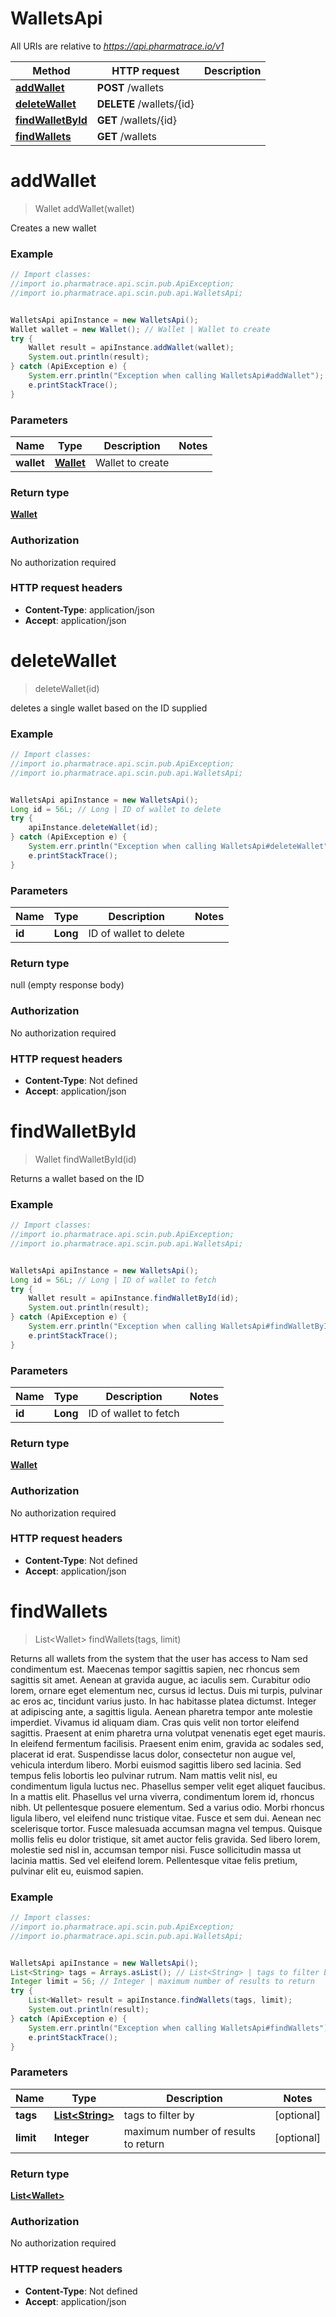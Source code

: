 # WalletsApi

All URIs are relative to *https://api.pharmatrace.io/v1*

Method | HTTP request | Description
------------- | ------------- | -------------
[**addWallet**](WalletsApi.md#addWallet) | **POST** /wallets | 
[**deleteWallet**](WalletsApi.md#deleteWallet) | **DELETE** /wallets/{id} | 
[**findWalletById**](WalletsApi.md#findWalletById) | **GET** /wallets/{id} | 
[**findWallets**](WalletsApi.md#findWallets) | **GET** /wallets | 


<a name="addWallet"></a>
# **addWallet**
> Wallet addWallet(wallet)



Creates a new wallet

### Example
```java
// Import classes:
//import io.pharmatrace.api.scin.pub.ApiException;
//import io.pharmatrace.api.scin.pub.api.WalletsApi;


WalletsApi apiInstance = new WalletsApi();
Wallet wallet = new Wallet(); // Wallet | Wallet to create
try {
    Wallet result = apiInstance.addWallet(wallet);
    System.out.println(result);
} catch (ApiException e) {
    System.err.println("Exception when calling WalletsApi#addWallet");
    e.printStackTrace();
}
```

### Parameters

Name | Type | Description  | Notes
------------- | ------------- | ------------- | -------------
 **wallet** | [**Wallet**](Wallet.md)| Wallet to create |

### Return type

[**Wallet**](Wallet.md)

### Authorization

No authorization required

### HTTP request headers

 - **Content-Type**: application/json
 - **Accept**: application/json

<a name="deleteWallet"></a>
# **deleteWallet**
> deleteWallet(id)



deletes a single wallet based on the ID supplied

### Example
```java
// Import classes:
//import io.pharmatrace.api.scin.pub.ApiException;
//import io.pharmatrace.api.scin.pub.api.WalletsApi;


WalletsApi apiInstance = new WalletsApi();
Long id = 56L; // Long | ID of wallet to delete
try {
    apiInstance.deleteWallet(id);
} catch (ApiException e) {
    System.err.println("Exception when calling WalletsApi#deleteWallet");
    e.printStackTrace();
}
```

### Parameters

Name | Type | Description  | Notes
------------- | ------------- | ------------- | -------------
 **id** | **Long**| ID of wallet to delete |

### Return type

null (empty response body)

### Authorization

No authorization required

### HTTP request headers

 - **Content-Type**: Not defined
 - **Accept**: application/json

<a name="findWalletById"></a>
# **findWalletById**
> Wallet findWalletById(id)



Returns a wallet based on the ID

### Example
```java
// Import classes:
//import io.pharmatrace.api.scin.pub.ApiException;
//import io.pharmatrace.api.scin.pub.api.WalletsApi;


WalletsApi apiInstance = new WalletsApi();
Long id = 56L; // Long | ID of wallet to fetch
try {
    Wallet result = apiInstance.findWalletById(id);
    System.out.println(result);
} catch (ApiException e) {
    System.err.println("Exception when calling WalletsApi#findWalletById");
    e.printStackTrace();
}
```

### Parameters

Name | Type | Description  | Notes
------------- | ------------- | ------------- | -------------
 **id** | **Long**| ID of wallet to fetch |

### Return type

[**Wallet**](Wallet.md)

### Authorization

No authorization required

### HTTP request headers

 - **Content-Type**: Not defined
 - **Accept**: application/json

<a name="findWallets"></a>
# **findWallets**
> List&lt;Wallet&gt; findWallets(tags, limit)



Returns all wallets from the system that the user has access to Nam sed condimentum est. Maecenas tempor sagittis sapien, nec rhoncus sem sagittis sit amet. Aenean at gravida augue, ac iaculis sem. Curabitur odio lorem, ornare eget elementum nec, cursus id lectus. Duis mi turpis, pulvinar ac eros ac, tincidunt varius justo. In hac habitasse platea dictumst. Integer at adipiscing ante, a sagittis ligula. Aenean pharetra tempor ante molestie imperdiet. Vivamus id aliquam diam. Cras quis velit non tortor eleifend sagittis. Praesent at enim pharetra urna volutpat venenatis eget eget mauris. In eleifend fermentum facilisis. Praesent enim enim, gravida ac sodales sed, placerat id erat. Suspendisse lacus dolor, consectetur non augue vel, vehicula interdum libero. Morbi euismod sagittis libero sed lacinia.  Sed tempus felis lobortis leo pulvinar rutrum. Nam mattis velit nisl, eu condimentum ligula luctus nec. Phasellus semper velit eget aliquet faucibus. In a mattis elit. Phasellus vel urna viverra, condimentum lorem id, rhoncus nibh. Ut pellentesque posuere elementum. Sed a varius odio. Morbi rhoncus ligula libero, vel eleifend nunc tristique vitae. Fusce et sem dui. Aenean nec scelerisque tortor. Fusce malesuada accumsan magna vel tempus. Quisque mollis felis eu dolor tristique, sit amet auctor felis gravida. Sed libero lorem, molestie sed nisl in, accumsan tempor nisi. Fusce sollicitudin massa ut lacinia mattis. Sed vel eleifend lorem. Pellentesque vitae felis pretium, pulvinar elit eu, euismod sapien. 

### Example
```java
// Import classes:
//import io.pharmatrace.api.scin.pub.ApiException;
//import io.pharmatrace.api.scin.pub.api.WalletsApi;


WalletsApi apiInstance = new WalletsApi();
List<String> tags = Arrays.asList(); // List<String> | tags to filter by
Integer limit = 56; // Integer | maximum number of results to return
try {
    List<Wallet> result = apiInstance.findWallets(tags, limit);
    System.out.println(result);
} catch (ApiException e) {
    System.err.println("Exception when calling WalletsApi#findWallets");
    e.printStackTrace();
}
```

### Parameters

Name | Type | Description  | Notes
------------- | ------------- | ------------- | -------------
 **tags** | [**List&lt;String&gt;**](String.md)| tags to filter by | [optional]
 **limit** | **Integer**| maximum number of results to return | [optional]

### Return type

[**List&lt;Wallet&gt;**](Wallet.md)

### Authorization

No authorization required

### HTTP request headers

 - **Content-Type**: Not defined
 - **Accept**: application/json

